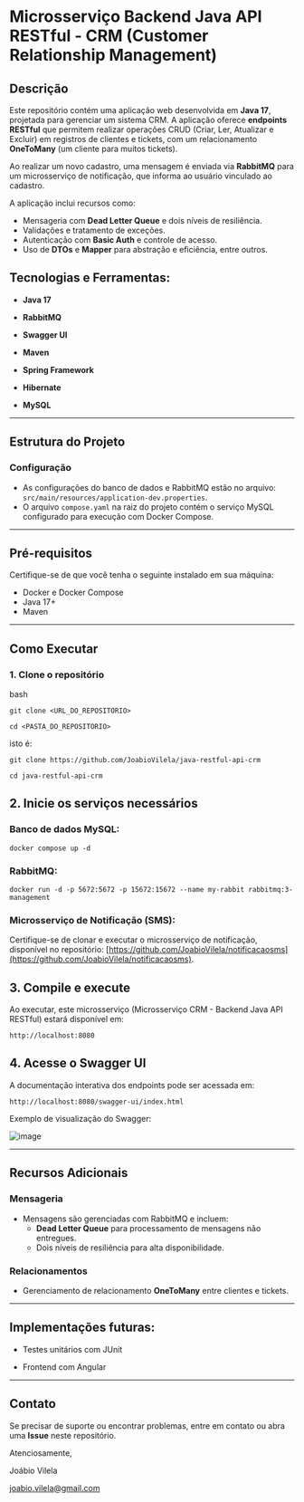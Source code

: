 # Microsserviço Backend Java API RESTful - CRM (Customer Relationship Management)

## Descrição

Este repositório contém uma aplicação web desenvolvida em **Java 17**, projetada para gerenciar um sistema CRM. A aplicação oferece **endpoints RESTful** que permitem realizar operações CRUD (Criar, Ler, Atualizar e Excluir) em registros de clientes e tickets, com um relacionamento **OneToMany** (um cliente para muitos tickets).

Ao realizar um novo cadastro, uma mensagem é enviada via **RabbitMQ** para um microsserviço de notificação, que informa ao usuário vinculado ao cadastro.

A aplicação inclui recursos como:

- Mensageria com **Dead Letter Queue** e dois níveis de resiliência.
- Validações e tratamento de exceções.
- Autenticação com **Basic Auth** e controle de acesso.
- Uso de **DTOs** e **Mapper** para abstração e eficiência, entre outros.

## Tecnologias e Ferramentas:

- **Java 17**

- **RabbitMQ**

- **Swagger UI**

- **Maven**

- **Spring Framework**

- **Hibernate**

- **MySQL**

---

## Estrutura do Projeto

### Configuração

- As configurações do banco de dados e RabbitMQ estão no arquivo: `src/main/resources/application-dev.properties`.
- O arquivo `compose.yaml` na raiz do projeto contém o serviço MySQL configurado para execução com Docker Compose.

---

## Pré-requisitos

Certifique-se de que você tenha o seguinte instalado em sua máquina:

- Docker e Docker Compose
- Java 17+
- Maven

---

## Como Executar

### 1. Clone o repositório

bash

`git clone <URL_DO_REPOSITORIO>`

`cd <PASTA_DO_REPOSITORIO>`

isto é:

`git clone https://github.com/JoabioVilela/java-restful-api-crm`

`cd java-restful-api-crm`

## 2. Inicie os serviços necessários
   
### Banco de dados MySQL:

`docker compose up -d`

### RabbitMQ:

`docker run -d -p 5672:5672 -p 15672:15672 --name my-rabbit rabbitmq:3-management`

### Microsserviço de Notificação (SMS):

Certifique-se de clonar e executar o microsserviço de notificação, disponível no repositório: [https://github.com/JoabioVilela/notificacaosms](https://github.com/JoabioVilela/notificacaosms).

## 3. Compile e execute
   
Ao executar, este microsserviço (Microsserviço CRM - Backend Java API RESTful) estará disponível em:

`http://localhost:8080`

## 4. Acesse o Swagger UI

A documentação interativa dos endpoints pode ser acessada em:

`http://localhost:8080/swagger-ui/index.html`

Exemplo de visualização do Swagger:

![image](https://github.com/user-attachments/assets/9de90841-7058-4853-ae15-c0d96f8faa15)

---

## Recursos Adicionais

### Mensageria

- Mensagens são gerenciadas com RabbitMQ e incluem:
  - **Dead Letter Queue** para processamento de mensagens não entregues.
  - Dois níveis de resiliência para alta disponibilidade.

### Relacionamentos

- Gerenciamento de relacionamento **OneToMany** entre clientes e tickets.

---

## Implementações futuras:

- Testes unitários com JUnit

- Frontend com Angular

---

## Contato

Se precisar de suporte ou encontrar problemas, entre em contato ou abra uma **Issue** neste repositório.

Atenciosamente,

Joábio Vilela

joabio.vilela@gmail.com
